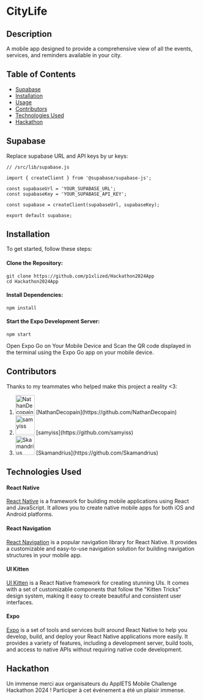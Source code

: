 # CityLife
## Description
A mobile app designed to provide a comprehensive view of all the events, services, and reminders available in your city.

## Table of Contents
- [Supabase](#supabse)
- [Installation](#installation)
- [Usage](#usage)
- [Contributors](#contributors)
- [Technologies Used](#technologies-used)
- [Hackathon](#hackathon)

## Supabase
Replace supabase URL and API keys by ur keys: 
```
// /src/lib/supabase.js

import { createClient } from '@supabase/supabase-js';

const supabaseUrl = 'YOUR_SUPABASE_URL';
const supabaseKey = 'YOUR_SUPABASE_API_KEY';

const supabase = createClient(supabaseUrl, supabaseKey);

export default supabase;

```
## Installation

To get started, follow these steps:

#### Clone the Repository:

```
git clone https://github.com/p1xlized/Hackathon2024App
cd Hackathon2024App
```

#### Install Dependencies:
```
npm install
```

#### Start the Expo Development Server:
```
npm start
``````

Open Expo Go on Your Mobile Device and Scan the QR code displayed in the terminal using the Expo Go app on your mobile device.

## Contributors

Thanks to my teammates who helped make this project a reality <3:

1. <img src="https://avatars.githubusercontent.com/u/68757668?v=4" alt="NathanDecopain" height="50" />
   [NathanDecopain](https://github.com/NathanDecopain)

2. <img src="https://avatars.githubusercontent.com/u/98336943?v=4" alt="samyiss" height="50" />
   [samyiss](https://github.com/samyiss)

3. <img src="https://avatars.githubusercontent.com/u/157740111?v=4" alt="Skamandrius" height="50" />
   [Skamandrius](https://github.com/Skamandrius)



## Technologies Used

#### React Native

[React Native](https://reactnative.dev/) is a framework for building mobile applications using React and JavaScript. It allows you to create native mobile apps for both iOS and Android platforms.

#### React Navigation

[React Navigation](https://reactnavigation.org/) is a popular navigation library for React Native. It provides a customizable and easy-to-use navigation solution for building navigation structures in your mobile app.

#### UI Kitten

[UI Kitten](https://akveo.github.io/react-native-ui-kitten/) is a React Native framework for creating stunning UIs. It comes with a set of customizable components that follow the "Kitten Tricks" design system, making it easy to create beautiful and consistent user interfaces.

#### Expo

[Expo](https://expo.dev/) is a set of tools and services built around React Native to help you develop, build, and deploy your React Native applications more easily. It provides a variety of features, including a development server, build tools, and access to native APIs without requiring native code development.

## Hackathon
Un immense merci aux organisateurs du ApplETS Mobile Challenge Hackathon 2024 ! Participer à cet événement a été un plaisir immense.
